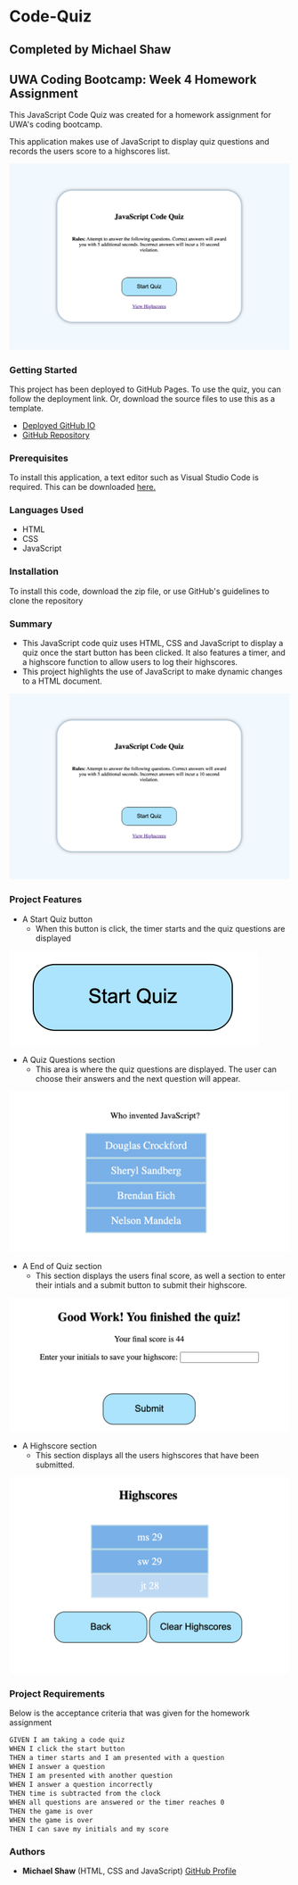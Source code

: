 # Code-Quiz

## Completed by Michael Shaw 
## UWA Coding Bootcamp: Week 4 Homework Assignment

This JavaScript Code Quiz was created for a homework assignment for UWA's coding bootcamp.

This application makes use of JavaScript to display quiz questions and records the users score to a highscores list. 

![](./screenshots/landing-page.png)

### Getting Started

This project has been deployed to GitHub Pages. To use the quiz, you can follow the deployment link. Or, download the source files to use this as a template.

* [Deployed GitHub IO](https://michaelshxw.github.io/Code-Quiz/)
* [GitHub Repository](https://github.com/michaelshxw/Code-Quiz)

### Prerequisites
To install this application, a text editor such as Visual Studio Code is required. This can be downloaded [here.](https://code.visualstudio.com/download)

### Languages Used
* HTML 
* CSS
* JavaScript

### Installation
To install this code, download the zip file, or use GitHub's guidelines to clone the repository

### Summary
* This JavaScript code quiz uses HTML, CSS and JavaScript to display a quiz once the start button has been clicked. It also features a timer, and a highscore function to allow users to log their highscores.
* This project highlights the use of JavaScript to make dynamic changes to a HTML document.

![](./screenshots/landing-page.png)

### Project Features
* A Start Quiz button
    * When this button is click, the timer starts and the quiz questions are displayed

![](./screenshots/start-button.png)

* A Quiz Questions section
    * This area is where the quiz questions are displayed. The user can choose their answers and the next question will appear.

![](./screenshots/quiz-questions.png)

* A End of Quiz section 
    * This section displays the users final score, as well a section to enter their intials and a submit button to submit their highscore.

![](./screenshots/end-quiz.png)

* A Highscore section 
    * This section displays all the users highscores that have been submitted.

![](./screenshots/highscores.png)
    
### Project Requirements 

Below is the acceptance criteria that was given for the homework assignment
```
GIVEN I am taking a code quiz
WHEN I click the start button
THEN a timer starts and I am presented with a question
WHEN I answer a question
THEN I am presented with another question
WHEN I answer a question incorrectly
THEN time is subtracted from the clock
WHEN all questions are answered or the timer reaches 0
THEN the game is over
WHEN the game is over
THEN I can save my initials and my score
```

### Authors
* **Michael Shaw** (HTML, CSS and JavaScript) [GitHub Profile](https://github.com/michaelshxw)
